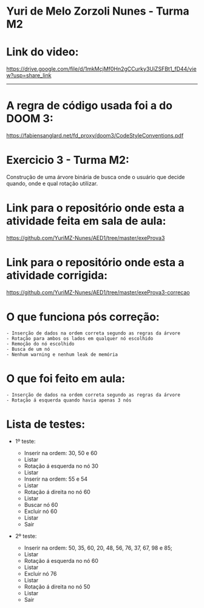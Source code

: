 # Yuri de Melo Zorzoli Nunes - Turma M2

# Link do video:
https://drive.google.com/file/d/1mkMcjMf0Hn2gCCurky3UiZSFBt1_fD44/view?usp=share_link

------------------------------------------------------------------------------------------

# A regra de código usada foi a do DOOM 3:
https://fabiensanglard.net/fd_proxy/doom3/CodeStyleConventions.pdf

# Exercicio 3 - Turma M2:

Construção de uma árvore binária de busca onde o usuário que decide quando, onde e qual rotação utilizar. 

# Link para o repositório onde esta a atividade feita em sala de aula:
https://github.com/YuriMZ-Nunes/AED1/tree/master/exeProva3

# Link para o repositório onde esta a atividade corrigida:
https://github.com/YuriMZ-Nunes/AED1/tree/master/exeProva3-correcao

# O que funciona pós correção:
    - Inserção de dados na ordem correta segundo as regras da árvore
    - Rotação para ambos os lados em qualquer nó escolhido
    - Remoção do nó escolhido
    - Busca de um nó
    - Nenhum warning e nenhum leak de memória 

# O que foi feito em aula:
    - Inserção de dados na ordem correta segundo as regras da árvore
    - Rotação á esquerda quando havia apenas 3 nós

# Lista de testes:

- 1º teste:
    - Inserir na ordem: 30, 50 e 60
    - Listar
    - Rotação á esquerda no nó 30
    - Listar
    - Inserir na ordem: 55 e 54
    - Listar
    - Rotação á direita no nó 60
    - Listar 
    - Buscar nó 60
    - Excluir nó 60
    - Listar
    - Sair

- 2º teste:
    - Inserir na ordem: 50, 35, 60, 20, 48, 56, 76, 37, 67, 98 e 85;
    - Listar
    - Rotação á esquerda no nó 60
    - Listar
    - Excluir nó 76
    - Listar
    - Rotação á direita no nó 50
    - Listar
    - Sair

